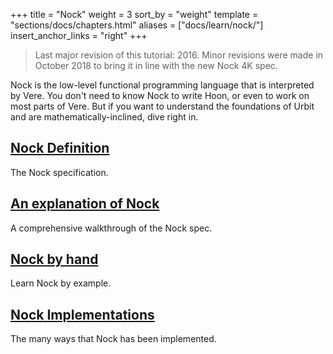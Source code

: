 +++
title = "Nock"
weight = 3
sort_by = "weight"
template = "sections/docs/chapters.html"
aliases = ["docs/learn/nock/"]
insert_anchor_links = "right"
+++
> Last major revision of this tutorial: 2016.  Minor revisions were made in October 2018 to bring it in line with the new Nock 4K spec.

Nock is the low-level functional programming language that is interpreted by Vere. You don't need to know Nock to write Hoon, or even to work on most parts of Vere.  But if you want to understand the foundations of Urbit and are mathematically-inclined, dive right in.

## [Nock Definition](@/docs/tutorials/nock/definition.md)

The Nock specification.

## [An explanation of Nock](@/docs/tutorials/nock/explanation.md)

A comprehensive walkthrough of the Nock spec.

## [Nock by hand](@/docs/tutorials/nock/example.md)

Learn Nock by example.

## [Nock Implementations](@/docs/tutorials/nock/implementations.md)

The many ways that Nock has been implemented.
